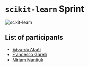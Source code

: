 # `scikit-learn` Sprint

![scikit-learn](https://github.com/scikit-learn/scikit-learn/blob/main/doc/logos/scikit-learn-logo.png?raw=true)

## List of participants

- [Edoardo Abati](https://github.com/EdAbati)
- [Francesco Garelli](https://github.com/stregato)
- [Miriam Mantiuk](https://github.com/miriammantiuk)
